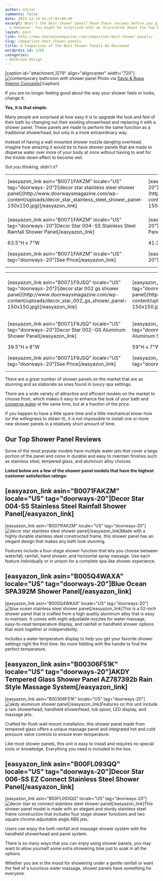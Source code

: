 ```yaml
---
author: editor
comments: false
date: 2015-12-18 01:27:01+00:00
excerpt: What's the best shower panel? Read these reviews before you give your bathroom
  a makeover. You might be surprised what we discovered about the top brands.
layout: post
link: http://www.doorwaysmagazine.com/comparison-best-shower-panels/
slug: comparison-best-shower-panels
title: A Comparison of the Best Shower Panels We Reviewed
wordpress_id: 1268
categories:
- Bathroom Design
---
```


[caption id="attachment_1279" align="aligncenter" width="720"]![contemporary bathroom with shower panel](http://www.doorwaysmagazine.com/wp-content/uploads/contemporary_bathroom_shower_panel.jpg) Photo via [Savio & Rupa Interior Concepts](http://www.houzz.com/photos/436779/Misty-Haven-Villa-contemporary-bathroom-other-metro)[/caption]

If you are no longer feeling good about the way your shower feels or looks, change it. 

**Yes, it is that simple.**

Many people are surprised at how easy it is to upgrade the look and feel of their bath by changing out their existing showerhead and replacing it with a shower panel. These panels are made to perform the same function as a traditional showerhead, but only in a more extraordinary way. 

Instead of having a wall-mounted shower nozzle dangling overhead, imagine how amazing it would be to have shower panels that are made to disperse water over more of your body at once without having to wait for the trickle-down effect to become wet. 

_Got you thinking, didn’t it?_

<table >
<tr >

<td >[easyazon_link asin="B0071FAKZM" locale="US" tag="doorways-20"]![decor star stainless steel shower panel](http://www.doorwaysmagazine.com/wp-content/uploads/decor_star_stainless_steel_shower_panel-150x150.jpg)[/easyazon_link]
</td>

<td >[easyazon_link asin="B00FL093QQ" locale="US" tag="doorways-20"]![decor star ez connect stainless steel shower panel](http://www.doorwaysmagazine.com/wp-content/uploads/decor_star_ez_connect_stainless_steel_shower_panel-150x150.jpg)[/easyazon_link]
</td>

<td >[easyazon_link asin="B005Q4WAXA" locale="US" tag="doorways-20"]![akdy aluminum shower panel](http://www.doorwaysmagazine.com/wp-content/uploads/akdy_aluminum_shower_panel-150x150.jpg)[/easyazon_link]
</td> 

<td >[easyazon_link asin="B00306F51K" locale="US" tag="doorways-20"]![akdy aluminum shower panel](http://www.doorwaysmagazine.com/wp-content/uploads/akdy_aluminum_shower_panel1-150x150.jpg)[/easyazon_link]
</td>
</tr>
<tr >

<td >[easyazon_link asin="B0071FAKZM" locale="US" tag="doorways-20"]Decor Star 004-SS Stainless Steel Rainfall Shower Panel[/easyazon_link]
</td>

<td >[easyazon_link asin="B00FL093QQ" locale="US" tag="doorways-20"]Decor Star 006-SS EZ Connect Stainless Steel Shower Panel[/easyazon_link]
</td>

<td >[easyazon_link asin="B005Q4WAXA" locale="US" tag="doorways-20"]Blue Ocean SPA392M Aluminum Shower Panel Tower[/easyazon_link]
</td> 

<td >[easyazon_link asin="B00306F51K" locale="US" tag="doorways-20"]AKDY Tempered Glass Aluminum Shower Panel[/easyazon_link]
</td>
</tr>
<tr >

<td >63.5"H x 7"W
</td>

<td >41.34"H x 5.51"W
</td>

<td >52"H x 10"W
</td> 

<td >52"H x 11"W
</td>
</tr>
<tr >

<td >[easyazon_link asin="B0071FAKZM" locale="US" tag="doorways-20"]See Price[/easyazon_link]
</td>

<td >[easyazon_link asin="B00FL093QQ" locale="US" tag="doorways-20"]See Price[/easyazon_link]
</td>

<td >[easyazon_link asin="B005Q4WAXA" locale="US" tag="doorways-20"]See Price[/easyazon_link]
</td> 

<td >[easyazon_link asin="B00306F51K" locale="US" tag="doorways-20"]See Price[/easyazon_link]
</td>
</tr>
</table>

<table >
<tr >

<td >[easyazon_link asin="B0071F9JSQ" locale="US" tag="doorways-20"]![decor star 002 gs shower panel](http://www.doorwaysmagazine.com/wp-content/uploads/decor_star_002_gs_shower_panel-150x150.jpg)[/easyazon_link]
</td>

<td >[easyazon_link asin="B0071FA520" locale="US" tag="doorways-20"]![decor star 003al shower panel](http://www.doorwaysmagazine.com/wp-content/uploads/decor_star_003al_shower_panel-150x150.jpg)[/easyazon_link]
</td> 

<td >[easyazon_link asin="B00AEF0W7W" locale="US" tag="doorways-20"]![decor star 005-ss shower panel](http://www.doorwaysmagazine.com/wp-content/uploads/decor_star_005-ss_shower_panel-150x150.jpg)[/easyazon_link]
</td>

<td >[easyazon_link asin="B00IAIBMM4" locale="US" tag="doorways-20"]![blue ocean stainless steel shower panel](http://www.doorwaysmagazine.com/wp-content/uploads/blue_ocean_stainless_steel_shower_panel-150x150.jpg)[/easyazon_link]
</td>
</tr>
<tr >

<td >[easyazon_link asin="B0071F9JSQ" locale="US" tag="doorways-20"]Decor Star 002-GS Aluminum Shower Panel[/easyazon_link]
</td>

<td >[easyazon_link asin="B0071FA520" locale="US" tag="doorways-20"]Decor Star 003-AL Aluminum Shower Panel[/easyazon_link]
</td> 

<td >[easyazon_link asin="B00AEF0W7W" locale="US" tag="doorways-20"]Decor Star 005-SS Stainless Steel Shower Panel[/easyazon_link]
</td>

<td >[easyazon_link asin="B00IAIBMM4" locale="US" tag="doorways-20"]Blue Ocean Stainless Steel SPS8727 Shower Panel[/easyazon_link]
</td>
</tr>
<tr >

<td >39.5"H x 8"W
</td>

<td >59"H x 7"W
</td>

<td >47.25"H x 7.875"W
</td>

<td >66.5"H x 8.75"W
</td>
</tr>
<tr >

<td >[easyazon_link asin="B0071F9JSQ" locale="US" tag="doorways-20"]See Price[/easyazon_link]
</td>

<td >[easyazon_link asin="B0071FA520" locale="US" tag="doorways-20"]See Price[/easyazon_link]
</td>

<td >[easyazon_link asin="B00AEF0W7W" locale="US" tag="doorways-20"]See Price[/easyazon_link]
</td>

<td >[easyazon_link asin="B00IAIBMM4" locale="US" tag="doorways-20"]See Price[/easyazon_link]
</td>
</tr>
</table>

There are a great number of shower panels on the market that are as stunning and as elaborate as ones found in luxury spa settings. 

There are a wide variety of attractive and efficient models on the market to choose from, which makes it easy to enhance the look of your bath and [conserve water](http://www.epa.gov/greenhomes/ConserveWater.htm) at the same time, but at a fraction of the price. 

If you happen to have a little spare time and a little mechanical know-how (or the willingness to obtain it), it is not impossible to install one or more new shower panels in a relatively short amount of time. 



## Our Top Shower Panel Reviews



Some of the most popular models have multiple water jets that cover a large portion of the panel and come in durable and easy to maintain finishes such as stainless steel, tempered glass, and aluminum alloy choices. 

**Listed below are a few of the shower panel models that have the highest customer satisfaction ratings:** 



## [easyazon_link asin="B0071FAKZM" locale="US" tag="doorways-20"]Decor Star 004-SS Stainless Steel Rainfall Shower Panel[/easyazon_link]



[easyazon_link asin="B0071FAKZM" locale="US" tag="doorways-20"]![decor star stainless steel shower panel](http://www.doorwaysmagazine.com/wp-content/uploads/decor_star_stainless_steel_shower_panel-150x150.jpg)[/easyazon_link]Made with a highly durable stainless steel constructed frame, this shower panel has an elegant design that makes any bath look stunning. 

Features include a four-stage shower function that lets you choose between waterfall, rainfall, hand shower, and horizontal spray massage. Use each feature individually or in unison for a complete spa-like shower experience. 



## [easyazon_link asin="B005Q4WAXA" locale="US" tag="doorways-20"]Blue Ocean SPA392M Shower Panel[/easyazon_link]



[easyazon_link asin="B005Q4WAXA" locale="US" tag="doorways-20"]![blue ocean stainless steel shower panel](http://www.doorwaysmagazine.com/wp-content/uploads/blue_ocean_stainless_steel_shower_panel-150x150.jpg)[/easyazon_link]This is a 52-inch shower panel that is crafted from a high quality aluminum alloy that is easy to maintain. It comes with eight adjustable nozzles for water massage, easy-to-read temperature display, and rainfall or handheld shower options that work together or independently.

Includes a water temperature display to help you get your favorite shower settings right the first time. No more fiddling with the handle to find the perfect temperature.



## [easyazon_link asin="B00306F51K" locale="US" tag="doorways-20"]AKDY Tempered Glass Shower Panel AZ787392b Rain Style Massage System[/easyazon_link]



[easyazon_link asin="B00306F51K" locale="US" tag="doorways-20"]![akdy aluminum shower panel](http://www.doorwaysmagazine.com/wp-content/uploads/akdy_aluminum_shower_panel1-150x150.jpg)[/easyazon_link]Features on this unit include a rain showerhead, handheld showerhead, tub spout, LED display, and massage jets. 

Crafted for flush wall-mount installation, this shower panel made from tempered glass offers a unique massage panel and integrated hot and cold pressure valve controls to ensure even temperature.

Like most shower panels, this unit is easy to install and requires no special tools or knowledge. Everything you need is included in the box.



## [easyazon_link asin="B00FL093QQ" locale="US" tag="doorways-20"]Decor Star 006-SS EZ Connect Stainless Steel Shower Panel[/easyazon_link]



[easyazon_link asin="B00FL093QQ" locale="US" tag="doorways-20"]![decor star ez connect stainless steel shower panel](http://www.doorwaysmagazine.com/wp-content/uploads/decor_star_ez_connect_stainless_steel_shower_panel-150x150.jpg)[/easyazon_link]This shower panel model is made with an elegant and sturdy stainless steel frame construction that includes four stage shower functions and two square chrome adjustable angle ABS jets. 

Users can enjoy the both rainfall and massage shower system with the handheld showerhead and panel system.

There is so many ways that you can enjoy using shower panels, you may want to allow yourself some extra showering time just to soak in all the options. 

Whether you are in the mood for showering under a gentle rainfall or want the feel of a luxurious water massage, shower panels have something for everyone.
